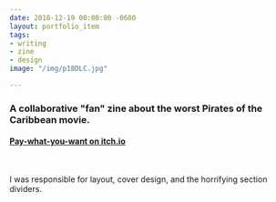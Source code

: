 ```yaml
---
date: 2018-12-19 00:00:00 -0600
layout: portfolio_item
tags:
- writing
- zine
- design
image: "/img/p18DLC.jpg"

---
```

### A collaborative "fan" zine about the worst Pirates of the Caribbean movie.

#### [Pay-what-you-want on itch.io](https://hivemindpress.itch.io/pirates-a-fan-zine)

<br>

I was responsible for layout, cover design, and the horrifying section dividers.